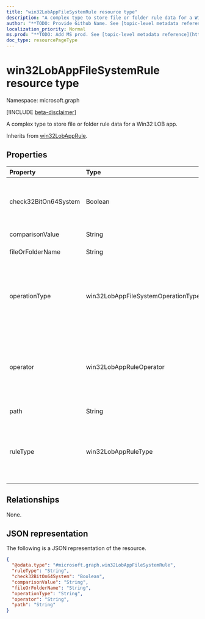 ```yaml
---
title: "win32LobAppFileSystemRule resource type"
description: "A complex type to store file or folder rule data for a Win32 LOB app."
author: "**TODO: Provide Github Name. See [topic-level metadata reference](https://msgo.azurewebsites.net/add/document/guidelines/metadata.html#topic-level-metadata)**"
localization_priority: Normal
ms.prod: "**TODO: Add MS prod. See [topic-level metadata reference](https://msgo.azurewebsites.net/add/document/guidelines/metadata.html#topic-level-metadata)**"
doc_type: resourcePageType
---
```


# win32LobAppFileSystemRule resource type

Namespace: microsoft.graph

[!INCLUDE [beta-disclaimer](../../includes/beta-disclaimer.md)]

A complex type to store file or folder rule data for a Win32 LOB app.


Inherits from [win32LobAppRule](../resources/win32lobapprule.md).

## Properties
|Property|Type|Description|
|:---|:---|:---|
|check32BitOn64System|Boolean|A value indicating whether to expand environment variables in the 32-bit context on 64-bit systems.|
|comparisonValue|String|The file or folder comparison value.|
|fileOrFolderName|String|The file or folder name to look up.|
|operationType|win32LobAppFileSystemOperationType|The file system operation type. Possible values are: `notConfigured`, `exists`, `modifiedDate`, `createdDate`, `version`, `sizeInMB`, `doesNotExist`.|
|operator|win32LobAppRuleOperator|The operator for file or folder detection. Possible values are: `notConfigured`, `equal`, `notEqual`, `greaterThan`, `greaterThanOrEqual`, `lessThan`, `lessThanOrEqual`.|
|path|String|The file or folder path to look up.|
|ruleType|win32LobAppRuleType|The rule type indicating the purpose of the rule. Inherited from [win32LobAppRule](../resources/win32lobapprule.md). Possible values are: `detection`, `requirement`.|

## Relationships
None.

## JSON representation
The following is a JSON representation of the resource.
<!-- {
  "blockType": "resource",
  "@odata.type": "microsoft.graph.win32LobAppFileSystemRule"
}
-->
``` json
{
  "@odata.type": "#microsoft.graph.win32LobAppFileSystemRule",
  "ruleType": "String",
  "check32BitOn64System": "Boolean",
  "comparisonValue": "String",
  "fileOrFolderName": "String",
  "operationType": "String",
  "operator": "String",
  "path": "String"
}
```

